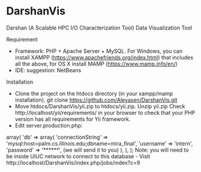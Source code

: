# DarshanVis
Darshan (A Scalable HPC I/O Characterization Tool) Data Visualization Tool


Requirement
 - Framework: PHP + Apache Server + MySQL. 
   For Windows, you can install XAMPP (https://www.apachefriends.org/index.html) that includes all the above, for OS X install MAMP (https://www.mamp.info/en/)
 - IDE: suggestion: NetBeans
 
Installation
 - Clone the project on the htdocs directory (in your xampp/mamp installation).
   git clone https://github.com/Aleyasen/DarshanVis.git
 - Move htdocs/DarshanVis/yii.zip to htdocs/yii.zip.  Unzip yii.zip
   Check http://localhost/yii/requirements/ in your browser to check that your PHP version has all requirements for Yii framework.
 - Edit server.production.php: 
 <?php
return array(
    // application components
    'components' => array(
        'db' => array(
            'connectionString' => 'mysql:host=palm.cs.illinois.edu;dbname=mira_final',
            'username' => 'intern',
            'password' => '******',  (we will send it to you)
        ),
    ),
);
 Note: you will need to be inside UIUC network to connect to this database

 - Visit http://localhost/DarshanVis/index.php/jobs/index?c=9
